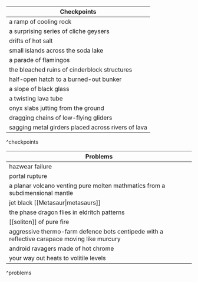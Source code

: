
| Checkpoints |
| ---- |
| a ramp of cooling rock |
| a surprising series of cliche geysers |
| drifts of hot salt |
| small islands across the soda lake |
| a parade of flamingos |
| the bleached ruins of cinderblock structures |
| half-open hatch to a burned-out bunker |
| a slope of black glass |
| a twisting lava tube |
| onyx slabs jutting from the ground |
| dragging chains of low-flying gliders |
| sagging metal girders placed across rivers of lava |
^checkpoints

| Problems |
| ---- |
| hazwear failure |
| portal rupture |
| a planar volcano venting pure molten mathmatics from a subdimensional mantle |
| jet black [[Metasaur\|metasaurs]] |
| the phase dragon flies in eldritch patterns |
| [[soliton]] of pure fire |
| aggressive thermo-farm defence bots centipede with a reflective carapace moving like murcury |
| android ravagers made of hot chrome |
| your way out heats to volitile levels |
^problems